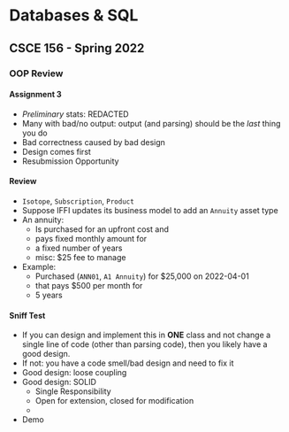 # Databases & SQL
## CSCE 156 - Spring 2022

### OOP Review

#### Assignment 3

* *Preliminary* stats: REDACTED
* Many with bad/no output: output (and parsing) should be the *last* thing you do
* Bad correctness caused by bad design
* Design comes first
* Resubmission Opportunity

#### Review

* `Isotope`, `Subscription`, `Product`
* Suppose IFFI updates its business model to add an `Annuity` asset type
* An annuity:
  * Is purchased for an upfront cost and
  * pays fixed monthly amount for
  * a fixed number of years
  * misc: $25 fee to manage
* Example:
  * Purchased (`ANN01`, `A1 Annuity`) for $25,000 on 2022-04-01
  * that pays $500 per month for
  * 5 years

#### Sniff Test

* If you can design and implement this in **ONE** class and not change a single
  line of code (other than parsing code), then you likely have a good design.
* If not: you have a code smell/bad design and need to fix it
* Good design: loose coupling
* Good design: SOLID
  * Single Responsibility
  * Open for extension, closed for modification
  *
* Demo


```text









```
